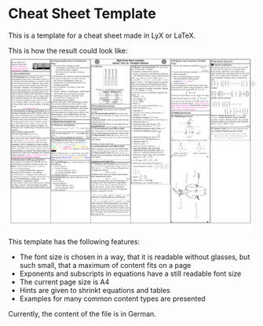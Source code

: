 # Cheat Sheet Template
This is a template for a cheat sheet made in LyX or LaTeX.

This is how the result could look like:
![Formelsammlung.png](Formelsammlung.png)

This template has the following features:

- The font size is chosen in a way, that it is readable without glasses, but such small, that a maximum of content fits on a page
- Exponents and subscripts in equations have a still readable font size 
- The current page size is A4
- Hints are given to shrinkt equations and tables
- Examples for many common content types are presented

Currently, the content of the file is in German. 